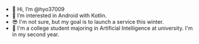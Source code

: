 - 👋 Hi, I’m @hyo37009
- 👀 I’m interested in Android with Kotlin.
- 😎 I'm not sure, but my goal is to launch a service this winter.
- 🌱 I'm a college student majoring in Artificial Intelligence at university. I'm in my second year.

<!---
hyo37009/hyo37009 is a ✨ special ✨ repository because its `README.md` (this file) appears on your GitHub profile.
You can click the Preview link to take a look at your changes.
--->

